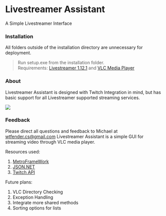 # Livestreamer Assistant
A Simple Livestreamer Interface
### Installation
All folders outside of the installation directory are unnecessary for deployment.  
> Run setup.exe from the installation folder.  
> Requirements: [Livestreamer 1.12.1](http://docs.livestreamer.io/) and [VLC Media Player](http://www.videolan.org/vlc/index.html)  

### About
Livestreamer Assistant is designed with Twitch Integration in mind, but has basic support for all Livestreamer supported streaming services.  

![](http://i.imgur.com/DGpDbM7.png)

### Feedback
Please direct all questions and feedback to Michael at wtfender.cs@gmail.com
Livestreamer Assistant is a simple GUI for streaming video through VLC media player.

Resources used:  
1. [MetroFrameWork](https://github.com/thielj/MetroFramework)  
2. [JSON.NET](https://www.nuget.org/packages/Newtonsoft.Json/6.0.1)  
3. [Twitch API](https://github.com/justintv/Twitch-API)

Future plans:  
1. VLC Directory Checking  
2. Exception Handling  
3. Integrate more shared methods  
4. Sorting options for lists  
